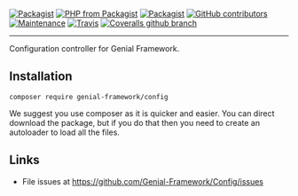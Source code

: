 [![Packagist](https://img.shields.io/packagist/dd/genial-framework/config.svg?style=flat-square)](https://github.com/Genial-Framework/Config) [![PHP from Packagist](https://img.shields.io/packagist/php-v/genial-framework/config.svg?style=flat-square)](https://secure.php.net/) [![Packagist](https://img.shields.io/packagist/l/genial-framework/config.svg?style=flat-square)](https://github.com/Genial-Framework/Config/blob/master/LICENSE) [![GitHub contributors](https://img.shields.io/github/contributors/Genial-Framework/Config.svg?style=flat-square)](https://github.com/Genial-Framework/Config/graphs/contributors) [![Maintenance](https://img.shields.io/maintenance/yes/2017.svg?style=flat-square)](https://packagist.org/packages/genial-framework/config) [![Travis](https://img.shields.io/travis/Genial-Framework/Config.svg?style=flat-square)](https://travis-ci.org/Genial-Framework/Config) [![Coveralls github branch](https://img.shields.io/coveralls/github/Genial-Framework/Config/master.svg?style=flat-square)](https://coveralls.io/github/Genial-Framework/Config?branch=master)

-------
Configuration controller for Genial Framework.

## Installation
```
composer require genial-framework/config
```

We suggest you use composer as it is quicker and easier. You can direct download the package, but if you do that then you need to create an autoloader to load all the files.

## Links
- File issues at https://github.com/Genial-Framework/Config/issues



